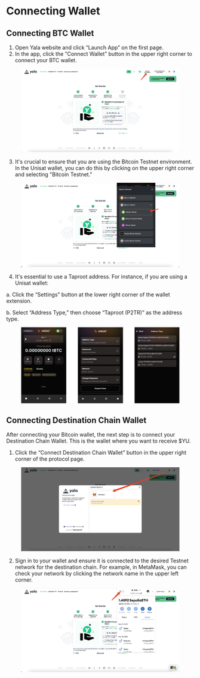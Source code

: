 # Connecting Wallet



## Connecting BTC Wallet&#x20;

1. Open Yala website and click “Launch App” on the first page.&#x20;
2. In the app, click the “Connect Wallet” button in the upper right corner to connect your BTC wallet.

<figure><img src="../.gitbook/assets/image (11).png" alt=""><figcaption></figcaption></figure>

3. It's crucial to ensure that you are using the Bitcoin Testnet environment. In the Unisat wallet, you can do this by clicking on the upper right corner and selecting "Bitcoin Testnet."&#x20;

<figure><img src="../.gitbook/assets/image (12).png" alt=""><figcaption></figcaption></figure>



4. It's essential to use a Taproot address. For instance, if you are using a Unisat wallet:

&#x20;   a. Click the “Settings” button at the lower right corner of the wallet extension.

&#x20;   b. Select “Address Type,” then choose “Taproot (P2TR)” as the address type.

<figure><img src="../.gitbook/assets/image (120).png" alt=""><figcaption></figcaption></figure>



## Connecting Destination Chain Wallet

After connecting your Bitcoin wallet, the next step is to connect your Destination Chain Wallet. This is the wallet where you want to receive $YU.&#x20;

1. Click the “Connect Destination Chain Wallet” button in the upper right corner of the protocol page.

<figure><img src="../.gitbook/assets/image (13).png" alt=""><figcaption></figcaption></figure>

2. Sign in to your wallet and ensure it is connected to the desired Testnet network for the destination chain. For example, in MetaMask, you can check your network by clicking the network name in the upper left corner.

<figure><img src="../.gitbook/assets/image (14).png" alt=""><figcaption></figcaption></figure>

